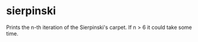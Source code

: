 # sierpinski
Prints the n-th iteration of the Sierpinski's carpet. If n > 6 it could take some time.

